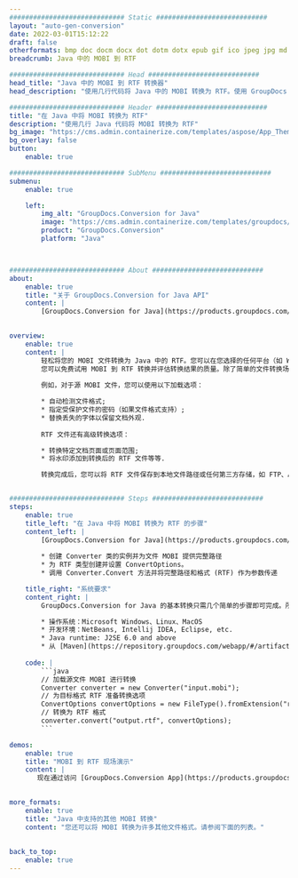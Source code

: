 ```yaml
---
############################# Static ############################
layout: "auto-gen-conversion"
date: 2022-03-01T15:12:22
draft: false
otherformats: bmp doc docm docx dot dotm dotx epub gif ico jpeg jpg md odt ott pdf png psd rtf tex tif tiff txt xps
breadcrumb: Java 中的 MOBI 到 RTF

############################# Head ############################
head_title: "Java 中的 MOBI 到 RTF 转换器"
head_description: "使用几行代码将 Java 中的 MOBI 转换为 RTF。使用 GroupDocs 文档转换 API 转换 160 多种文件格式。"

############################# Header ############################
title: "在 Java 中将 MOBI 转换为 RTF"
description: "使用几行 Java 代码将 MOBI 转换为 RTF"
bg_image: "https://cms.admin.containerize.com/templates/aspose/App_Themes/V3/images/bg/header1.png"
bg_overlay: false
button:
    enable: true

############################# SubMenu ############################
submenu:
    enable: true

    left:
        img_alt: "GroupDocs.Conversion for Java"
        image: "https://cms.admin.containerize.com/templates/groupdocs/images/product-logos/90x90-noborder/groupdocs-conversion-java.png"
        product: "GroupDocs.Conversion"
        platform: "Java"



############################# About ############################
about:
    enable: true
    title: "关于 GroupDocs.Conversion for Java API"
    content: |
        [GroupDocs.Conversion for Java](https://products.groupdocs.com/conversion/java/)可用于转换Microsoft Word、Excel、PowerPoint、PDF、Visio等格式。 GroupDocs.Conversion 是一个独立的 API，适用于需要高性能的后端和内部系统。它不依赖于任何软件，例如 Microsoft 或 Open Office。
    

overview:
    enable: true
    content: |
        轻松将您的 MOBI 文件转换为 Java 中的 RTF。您可以在您选择的任何平台（如 Windows、Linux、macOS）中仅使用几行 Java 代码行。
        您可以免费试用 MOBI 到 RTF 转换并评估转换结果的质量。除了简单的文件转换场景，您还可以尝试更高级的选项来加载源 MOBI 文件和保存输出 RTF 结果。 
        
        例如，对于源 MOBI 文件，您可以使用以下加载选项：

        * 自动检测文件格式;
        * 指定受保护文件的密码（如果文件格式支持）;
        * 替换丢失的字体以保留文档外观.
        
        RTF 文件还有高级转换选项：

        * 转换特定文档页面或页面范围;
        * 将水印添加到转换后的 RTF 文件等等.

        转换完成后，您可以将 RTF 文件保存到本地文件路径或任何第三方存储，如 FTP、Amazon S3、Google Drive、Dropbox 等。请注意 - 将 MOBI 转换为 RTF 无需安装任何额外的软件 - 如 MS Office、Open Office、Adobe Acrobat Reader 等。


############################# Steps ############################
steps:
    enable: true
    title_left: "在 Java 中将 MOBI 转换为 RTF 的步骤"
    content_left: |
        [GroupDocs.Conversion for Java](https://products.groupdocs.com/conversion/java/) 让开发人员只需几行代码即可轻松地将 MOBI 文件转换为 RTF。
        
        * 创建 Converter 类的实例并为文件 MOBI 提供完整路径
        * 为 RTF 类型创建并设置 ConvertOptions。
        * 调用 Converter.Convert 方法并将完整路径和格式 (RTF) 作为参数传递

    title_right: "系统要求"
    content_right: |
        GroupDocs.Conversion for Java 的基本转换只需几个简单的步骤即可完成。所有主要平台和操作系统都支持我们的 API。在执行以下代码之前，请确保您的系统上安装了以下先决条件。

        * 操作系统：Microsoft Windows、Linux、MacOS
        * 开发环境：NetBeans, Intellij IDEA, Eclipse, etc.
        * Java runtime: J2SE 6.0 and above
        * 从 [Maven](https://repository.groupdocs.com/webapp/#/artifacts/browse/tree/General/repo/com/groupdocs/groupdocs-conversion) 获取最新的 GroupDocs.Conversion for Java
         
    code: |
        ```java    
        // 加载源文件 MOBI 进行转换
        Converter converter = new Converter("input.mobi");
        // 为目标格式 RTF 准备转换选项
        ConvertOptions convertOptions = new FileType().fromExtension("rtf").getConvertOptions();
        // 转换为 RTF 格式
        converter.convert("output.rtf", convertOptions);
        ```

demos:
    enable: true
    title: "MOBI 到 RTF 现场演示"
    content: |
       现在通过访问 [GroupDocs.Conversion App](https://products.groupdocs.app/conversion/family) 网站将 MOBI 转换为 RTF。在线演示具有以下优点
          

more_formats:
    enable: true
    title: "Java 中支持的其他 MOBI 转换"
    content: "您还可以将 MOBI 转换为许多其他文件格式。请参阅下面的列表。"
       
       
back_to_top:
    enable: true
---
```

